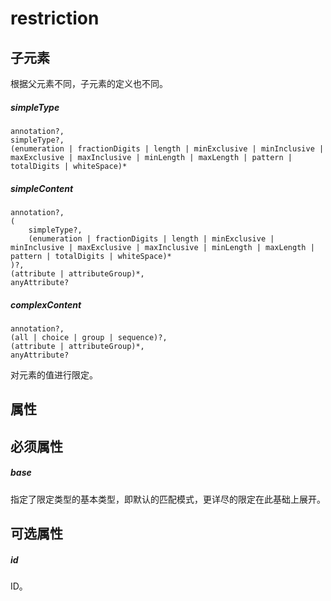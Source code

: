 # restriction

## 子元素

根据父元素不同，子元素的定义也不同。

##### simpleType

```
annotation?,
simpleType?, 
(enumeration | fractionDigits | length | minExclusive | minInclusive | maxExclusive | maxInclusive | minLength | maxLength | pattern | totalDigits | whiteSpace)*
```

##### simpleContent

```
annotation?,
(
	simpleType?, 
	(enumeration | fractionDigits | length | minExclusive | minInclusive | maxExclusive | maxInclusive | minLength | maxLength | pattern | totalDigits | whiteSpace)*
)?, 
(attribute | attributeGroup)*,
anyAttribute?
```

##### complexContent

```
annotation?,
(all | choice | group | sequence)?,
(attribute | attributeGroup)*,
anyAttribute?
```

对元素的值进行限定。

## 属性

## 必须属性

##### base	

指定了限定类型的基本类型，即默认的匹配模式，更详尽的限定在此基础上展开。

## 可选属性

##### id	

ID。